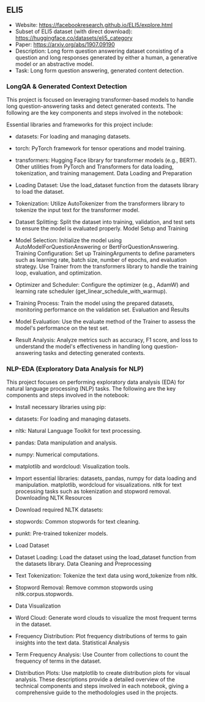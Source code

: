 ## ELI5
* Website: https://facebookresearch.github.io/ELI5/explore.html
* Subset of ELI5 dataset (with direct download): https://huggingface.co/datasets/eli5_category
* Paper: https://arxiv.org/abs/1907.09190
* Description: Long form question answering dataset consisting of a question and long responses
generated by either a human, a generative model or an abstractive model.
* Task: Long form question answering, generated content detection.

### LongQA & Generated Context Detection
This project is focused on leveraging transformer-based models to handle long question-answering tasks and detect generated contexts. The following are the key components and steps involved in the notebook:

Essential libraries and frameworks for this project include:
* datasets: For loading and managing datasets.
* torch: PyTorch framework for tensor operations and model training.
* transformers: Hugging Face library for transformer models (e.g., BERT).
Other utilities from PyTorch and Transformers for data loading, tokenization, and training management.
Data Loading and Preparation

* Loading Dataset: Use the load_dataset function from the datasets library to load the dataset.
* Tokenization: Utilize AutoTokenizer from the transformers library to tokenize the input text for the transformer model.
* Dataset Splitting: Split the dataset into training, validation, and test sets to ensure the model is evaluated properly.
Model Setup and Training

* Model Selection: Initialize the model using AutoModelForQuestionAnswering or BertForQuestionAnswering.
Training Configuration:
Set up TrainingArguments to define parameters such as learning rate, batch size, number of epochs, and evaluation strategy.
Use Trainer from the transformers library to handle the training loop, evaluation, and optimization.
* Optimizer and Scheduler: Configure the optimizer (e.g., AdamW) and learning rate scheduler (get_linear_schedule_with_warmup).
* Training Process: Train the model using the prepared datasets, monitoring performance on the validation set.
Evaluation and Results

* Model Evaluation: Use the evaluate method of the Trainer to assess the model's performance on the test set.
* Result Analysis: Analyze metrics such as accuracy, F1 score, and loss to understand the model's effectiveness in handling long question-answering tasks and detecting generated contexts.


### NLP-EDA (Exploratory Data Analysis for NLP)
This project focuses on performing exploratory data analysis (EDA) for natural language processing (NLP) tasks. The following are the key components and steps involved in the notebook:

* Install necessary libraries using pip:
* datasets: For loading and managing datasets.
* nltk: Natural Language Toolkit for text processing.
* pandas: Data manipulation and analysis.
* numpy: Numerical computations.
* matplotlib and wordcloud: Visualization tools.

* Import essential libraries:
datasets, pandas, numpy for data loading and manipulation.
matplotlib, wordcloud for visualizations.
nltk for text processing tasks such as tokenization and stopword removal.
Downloading NLTK Resources

* Download required NLTK datasets:
* stopwords: Common stopwords for text cleaning.
* punkt: Pre-trained tokenizer models.
* Load Dataset

* Dataset Loading: Load the dataset using the load_dataset function from the datasets library.
Data Cleaning and Preprocessing

* Text Tokenization: Tokenize the text data using word_tokenize from nltk.
* Stopword Removal: Remove common stopwords using nltk.corpus.stopwords.
  
* Data Visualization

* Word Cloud: Generate word clouds to visualize the most frequent terms in the dataset.
* Frequency Distribution: Plot frequency distributions of terms to gain insights into the text data.
Statistical Analysis

* Term Frequency Analysis: Use Counter from collections to count the frequency of terms in the dataset.
* Distribution Plots: Use matplotlib to create distribution plots for visual analysis.
These descriptions provide a detailed overview of the technical components and steps involved in each notebook, giving a comprehensive guide to the methodologies used in the projects.
